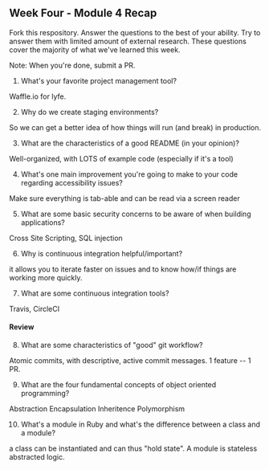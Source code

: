 ## Week Four - Module 4 Recap

Fork this respository. Answer the questions to the best of your ability. Try to answer them with limited amount of external research. These questions cover the majority of what we've learned this week.

Note: When you're done, submit a PR.

1. What's your favorite project management tool?

Waffle.io for lyfe.

2. Why do we create staging environments?

So we can get a better idea of how things will run (and break) in production.

3. What are the characteristics of a good README (in your opinion)?

Well-organized, with LOTS of example code (especially if it's a tool)

4. What's one main improvement you're going to make to your code regarding accessibility issues?

Make sure everything is tab-able and can be read via a screen reader

5. What are some basic security concerns to be aware of when building applications?

Cross Site Scripting, SQL injection

6. Why is continuous integration helpful/important?

it allows you to iterate faster on issues and to know how/if things are working more quickly.

7. What are some continuous integration tools?

Travis, CircleCI

#### Review

8. What are some characteristics of "good" git workflow?

Atomic commits, with descriptive, active commit messages. 1 feature -- 1 PR.

9. What are the four fundamental concepts of object oriented programming?

Abstraction
Encapsulation
Inheritence
Polymorphism


10. What's a module in Ruby and what's the difference between a class and a module?

a class can be instantiated and can thus "hold state". A module is stateless abstracted logic.
